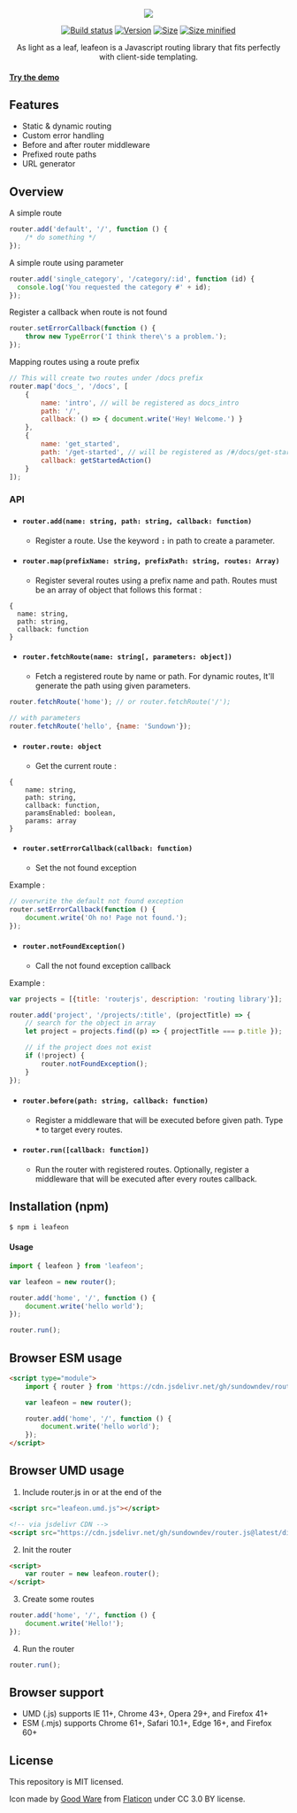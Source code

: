 <p align="center">
  <img src="https://i.imgur.com/oIbG1gB.png" />
</p>

<p align="center">
  <a href="#"><img src="https://api.travis-ci.org/sundowndev/router.js.svg" alt="Build status"></a>
  <a href="#"><img src="https://img.shields.io/github/tag/Sundowndev/router.js.svg?style=flat-square" alt="Version"></a>
  <a href="#"><img src="https://img.shields.io/badge/size-10kb-brightgreen.svg?style=flat-square" alt="Size"></a>
  <a href="#"><img src="https://img.shields.io/badge/minified%20size-4kb-brightgreen.svg?style=flat-square" alt="Size minified"></a>
</p>

<p align="center">As light as a leaf, leafeon is a Javascript routing library that fits perfectly with client-side templating.</p>

#### [Try the demo](https://sundowndev.github.io/router.js/demo)

## Features

- Static & dynamic routing
- Custom error handling
- Before and after router middleware
- Prefixed route paths
- URL generator

## Overview

A simple route

~~~js
router.add('default', '/', function () {
    /* do something */
});
~~~

A simple route using parameter

~~~js
router.add('single_category', '/category/:id', function (id) {
  console.log('You requested the category #' + id);
});
~~~

Register a callback when route is not found

~~~js
router.setErrorCallback(function () {
    throw new TypeError('I think there\'s a problem.');
});
~~~

Mapping routes using a route prefix

~~~js
// This will create two routes under /docs prefix
router.map('docs_', '/docs', [
    {
        name: 'intro', // will be registered as docs_intro
        path: '/',
        callback: () => { document.write('Hey! Welcome.') }
    },
    {
        name: 'get_started',
        path: '/get-started', // will be registered as /#/docs/get-started
        callback: getStartedAction()
    }
]);
~~~

### API

- #### `router.add(name: string, path: string, callback: function)`

  - Register a route. Use the keyword **`:`** in path to create a parameter.

- #### `router.map(prefixName: string, prefixPath: string, routes: Array)`

  - Register several routes using a prefix name and path. Routes must be an array of object that follows this format :
  
~~~
{
  name: string,
  path: string,
  callback: function
}
~~~

- #### `router.fetchRoute(name: string[, parameters: object])`

  - Fetch a registered route by name or path. For dynamic routes, It'll generate the path using given parameters.

~~~js
router.fetchRoute('home'); // or router.fetchRoute('/');

// with parameters
router.fetchRoute('hello', {name: 'Sundown'});
~~~

- #### `router.route: object`

  - Get the current route :

~~~
{
    name: string,
    path: string,
    callback: function,
    paramsEnabled: boolean,
    params: array
}
~~~

- #### `router.setErrorCallback(callback: function)`

  - Set the not found exception

Example :

~~~js
// overwrite the default not found exception
router.setErrorCallback(function () {
    document.write('Oh no! Page not found.');
});
~~~

- #### `router.notFoundException()`

  - Call the not found exception callback

Example :

~~~js
var projects = [{title: 'routerjs', description: 'routing library'}];

router.add('project', '/projects/:title', (projectTitle) => {
    // search for the object in array
    let project = projects.find((p) => { projectTitle === p.title });

    // if the project does not exist
    if (!project) {
        router.notFoundException();
    }
});
~~~

- #### `router.before(path: string, callback: function)`

  - Register a middleware that will be executed before given path. Type **`*`** to target every routes.

- #### `router.run([callback: function])`

  - Run the router with registered routes. Optionally, register a middleware that will be executed after every routes callback.

## Installation (npm)

~~~bash
$ npm i leafeon
~~~

#### Usage

```js
import { leafeon } from 'leafeon';

var leafeon = new router();

router.add('home', '/', function () {
    document.write('hello world');
});

router.run();
```

## Browser ESM usage

~~~html
<script type="module">
    import { router } from 'https://cdn.jsdelivr.net/gh/sundowndev/router.js@latest/dist/leafeon.mjs';

    var leafeon = new router();

    router.add('home', '/', function () {
        document.write('hello world');
    });
</script>
~~~

## Browser UMD usage

1. Include router.js in **<head>** or at the end of the **<body>**

~~~html
<script src="leafeon.umd.js"></script>

<!-- via jsdelivr CDN -->
<script src="https://cdn.jsdelivr.net/gh/sundowndev/router.js@latest/dist/leafeon.umd.js"></script>
~~~

2. Init the router

~~~html
<script>
    var router = new leafeon.router();
</script>
~~~

3. Create some routes

~~~js
router.add('home', '/', function () {
    document.write('Hello!');
});
~~~

4. Run the router

~~~js
router.run();
~~~

## Browser support

- UMD (.js) supports IE 11+, Chrome 43+, Opera 29+, and Firefox 41+
- ESM (.mjs) supports Chrome 61+, Safari 10.1+, Edge 16+, and Firefox 60+

## License

This repository is MIT licensed.

Icon made by [Good Ware](https://www.flaticon.com/authors/good-ware) from [Flaticon](https://www.flaticon.com) under CC 3.0 BY license.
